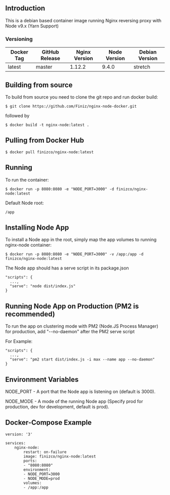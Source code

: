 ## Introduction
This is a debian based container image running Nginx reversing proxy with Node v9.x (Yarn Support)

### Versioning
| Docker Tag | GitHub Release | Nginx Version | Node Version | Debian Version |
|-----|-------|-----|--------|--------|
| latest | master | 1.12.2 | 9.4.0 | stretch |

## Building from source
To build from source you need to clone the git repo and run docker build:
```
$ git clone https://github.com/Finiz/nginx-node-docker.git
```

followed by
```
$ docker build -t nginx-node:latest .
```

## Pulling from Docker Hub
```
$ docker pull finizco/nginx-node:latest
```

## Running
To run the container:
```
$ docker run -p 8080:8080 -e "NODE_PORT=3000" -d finizco/nginx-node:latest
```

Default Node root:
```
/app
```

## Installing Node App
To install a Node app in the root, simply map the app volumes to running nginx-node container:

```
$ docker run -p 8080:8080 -e "NODE_PORT=3000" -v /app:/app -d finizco/nginx-node:latest
```

The Node app should has a serve script in its package.json

```
"scripts": {
  ...,
  "serve": "node dist/index.js"
}
```

## Running Node App on Production (PM2 is recommended)

To run the app on clustering mode with PM2 (Node.JS Process Manager) for production, add "--no-daemon" after the PM2 serve script

For Example:

```
"scripts": {
  ...,
  "serve": "pm2 start dist/index.js -i max --name app --no-daemon"
}
```

## Environment Variables

NODE_PORT - A port that the Node app is listening on (default is 3000).

NODE_MODE - A mode of the running Node app (Specify prod for production, dev for development, default is prod).

## Docker-Compose Example

```
version: '3'

services:
    nginx-node:
        restart: on-failure
        image: finizco/nginx-node:latest
        ports:
        - "8080:8080"
        environment:
        - NODE_PORT=3000
        - NODE_MODE=prod
        volumes:
        - /app:/app
```
